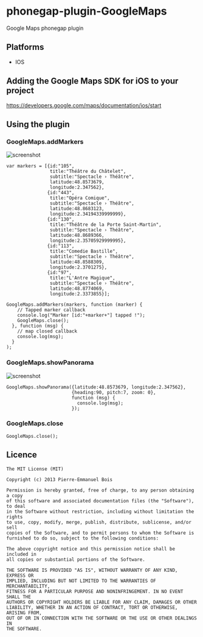 phonegap-plugin-GoogleMaps
============================

Google Maps phonegap plugin

## Platforms ##

* IOS

## Adding the Google Maps SDK for iOS to your project ##

https://developers.google.com/maps/documentation/ios/start

## Using the plugin ##

### GoogleMaps.addMarkers ###
![screenshot](https://raw.github.com/pebois/phonegap-plugin-GoogleMaps/master/sample1.png)
```
var markers = [{id:"105",
                title:"Théâtre du Châtelet",
                subtitle:"Spectacle › Théâtre",
                latitude:48.8573679,
                longitude:2.347562},
               {id:"443", 
                title:"Opéra Comique",
                subtitle:"Spectacle › Théâtre",
                latitude:48.8683123,
                longitude:2.34194339999999},
               {id:"130", 
                title:"Théâtre de la Porte Saint-Martin",
                subtitle:"Spectacle › Théâtre",
                latitude:48.8689366,
                longitude:2.35705929999995},
               {id:"113",
                title:"Comedie Bastille",
                subtitle:"Spectacle › Théâtre",
                latitude:48.8588309,
                longitude:2.3701275},
               {id:"97",
                title:"L'Antre Magique",
                subtitle:"Spectacle › Théâtre",
                latitude:48.8774069,
                longitude:2.3373855}];

GoogleMaps.addMarkers(markers, function (marker) {
    // Tapped marker callback
    console.log("Marker [id:"+marker+"] tapped !");
    GoogleMaps.close();
  }, function (msg) {
    // map closed callback
    console.log(msg);
  }
);
```

### GoogleMaps.showPanorama ###
![screenshot](https://raw.github.com/pebois/phonegap-plugin-GoogleMaps/master/sample2.png)
```
GoogleMaps.showPanorama({latitude:48.8573679, longitude:2.347562},
                        {heading:90, pitch:7, zoom: 0},
                        function (msg) {
                          console.log(msg);
                        });
```

### GoogleMaps.close ###
```
GoogleMaps.close();
```

## Licence ##
```
The MIT License (MIT)

Copyright (c) 2013 Pierre-Emmanuel Bois

Permission is hereby granted, free of charge, to any person obtaining a copy
of this software and associated documentation files (the "Software"), to deal
in the Software without restriction, including without limitation the rights
to use, copy, modify, merge, publish, distribute, sublicense, and/or sell
copies of the Software, and to permit persons to whom the Software is
furnished to do so, subject to the following conditions:

The above copyright notice and this permission notice shall be included in
all copies or substantial portions of the Software.

THE SOFTWARE IS PROVIDED "AS IS", WITHOUT WARRANTY OF ANY KIND, EXPRESS OR
IMPLIED, INCLUDING BUT NOT LIMITED TO THE WARRANTIES OF MERCHANTABILITY,
FITNESS FOR A PARTICULAR PURPOSE AND NONINFRINGEMENT. IN NO EVENT SHALL THE
AUTHORS OR COPYRIGHT HOLDERS BE LIABLE FOR ANY CLAIM, DAMAGES OR OTHER
LIABILITY, WHETHER IN AN ACTION OF CONTRACT, TORT OR OTHERWISE, ARISING FROM,
OUT OF OR IN CONNECTION WITH THE SOFTWARE OR THE USE OR OTHER DEALINGS IN
THE SOFTWARE.
```
